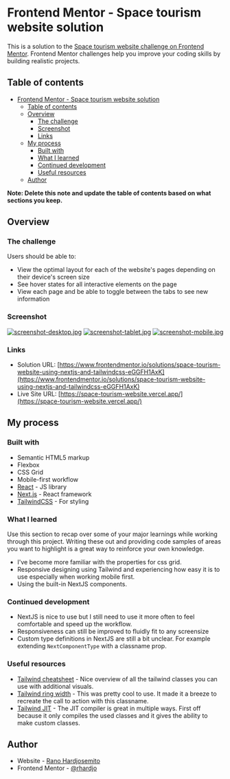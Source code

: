 # Frontend Mentor - Space tourism website solution

This is a solution to the [Space tourism website challenge on Frontend Mentor](https://www.frontendmentor.io/challenges/space-tourism-multipage-website-gRWj1URZ3). Frontend Mentor challenges help you improve your coding skills by building realistic projects. 

## Table of contents

- [Frontend Mentor - Space tourism website solution](#frontend-mentor---space-tourism-website-solution)
  - [Table of contents](#table-of-contents)
  - [Overview](#overview)
    - [The challenge](#the-challenge)
    - [Screenshot](#screenshot)
    - [Links](#links)
  - [My process](#my-process)
    - [Built with](#built-with)
    - [What I learned](#what-i-learned)
    - [Continued development](#continued-development)
    - [Useful resources](#useful-resources)
  - [Author](#author)

**Note: Delete this note and update the table of contents based on what sections you keep.**

## Overview

### The challenge

Users should be able to:

- View the optimal layout for each of the website's pages depending on their device's screen size
- See hover states for all interactive elements on the page
- View each page and be able to toggle between the tabs to see new information

### Screenshot

[![screenshot-desktop.jpg](https://i.postimg.cc/767458gw/screenshot-desktop.jpg)](https://postimg.cc/Fd9866WB)
[![screenshot-tablet.jpg](https://i.postimg.cc/j24rhHg1/screenshot-tablet.jpg)](https://postimg.cc/1VXTmqZ0)
[![screenshot-mobile.jpg](https://i.postimg.cc/qqTTnbLn/screenshot-mobile.jpg)](https://postimg.cc/HcBR1tFs)

### Links

- Solution URL: [https://www.frontendmentor.io/solutions/space-tourism-website-using-nextjs-and-tailwindcss-eGGFH1AxK](https://www.frontendmentor.io/solutions/space-tourism-website-using-nextjs-and-tailwindcss-eGGFH1AxK)
- Live Site URL: [https://space-tourism-website.vercel.app/](https://space-tourism-website.vercel.app/)

## My process

### Built with

- Semantic HTML5 markup
- Flexbox
- CSS Grid
- Mobile-first workflow
- [React](https://reactjs.org/) - JS library
- [Next.js](https://nextjs.org/) - React framework
- [TailwindCSS](https://tailwindcss.com/) - For styling

### What I learned

Use this section to recap over some of your major learnings while working through this project. Writing these out and providing code samples of areas you want to highlight is a great way to reinforce your own knowledge.

- I've become more familiar with the properties for css grid.
- Responsive designing using Tailwind and experiencing how easy it is to use especially when working mobile first.
- Using the built-in NextJS components.

### Continued development

- NextJS is nice to use but I still need to use it more often to feel comfortable and speed up the workflow.
- Responsiveness can still be improved to fluidly fit to any screensize
- Custom type definitions in NextJS are still a bit unclear. For example extending `NextComponentType` with a classname prop.

### Useful resources

- [Tailwind cheatsheet](https://umeshmk.github.io/Tailwindcss-cheatsheet/) - Nice overview of all the tailwind classes you can use with additional visuals.
- [Tailwind ring width](https://tailwindcss.com/docs/ring-width) - This was pretty cool to use. It made it a breeze to recreate the call to action with this classname.
- [Tailwind JIT](https://tailwindcss.com/docs/just-in-time-mode) - The JIT compiler is great in multiple ways. First off because it only compiles the used classes and it gives the ability to make custom classes.

## Author

- Website - [Rano Hardjosemito](https://www.rano.dev)
- Frontend Mentor - [@rhardjo](https://www.frontendmentor.io/profile/rhardjo)
